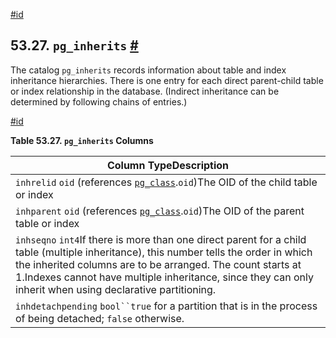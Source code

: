 [#id](#CATALOG-PG-INHERITS)

## 53.27. `pg_inherits` [#](#CATALOG-PG-INHERITS)



The catalog `pg_inherits` records information about table and index inheritance hierarchies. There is one entry for each direct parent-child table or index relationship in the database. (Indirect inheritance can be determined by following chains of entries.)

[#id](#id-1.10.4.29.4)

**Table 53.27. `pg_inherits` Columns**

| Column TypeDescription                                                                                                                                                                                                                                                                                             |
| ------------------------------------------------------------------------------------------------------------------------------------------------------------------------------------------------------------------------------------------------------------------------------------------------------------------ |
| `inhrelid` `oid` (references [`pg_class`](catalog-pg-class).`oid`)The OID of the child table or index                                                                                                                                                                                                         |
| `inhparent` `oid` (references [`pg_class`](catalog-pg-class).`oid`)The OID of the parent table or index                                                                                                                                                                                                       |
| `inhseqno` `int4`If there is more than one direct parent for a child table (multiple inheritance), this number tells the order in which the inherited columns are to be arranged. The count starts at 1.Indexes cannot have multiple inheritance, since they can only inherit when using declarative partitioning. |
| `inhdetachpending` `bool``true` for a partition that is in the process of being detached; `false` otherwise.                                                                                                                                                                                                       |